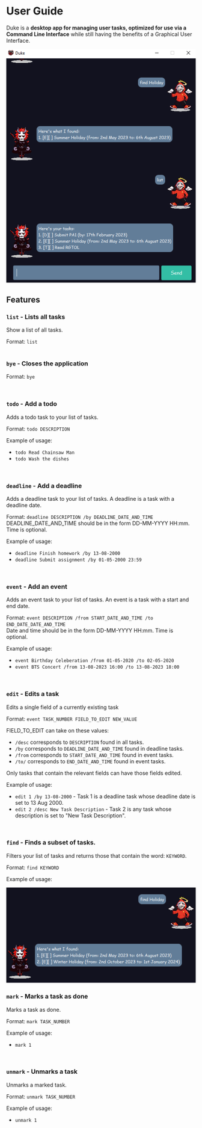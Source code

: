 # User Guide
Duke is a **desktop app for managing user tasks, optimized for use via a Command Line Interface** while still having the benefits of a Graphical User Interface.

![Sample Gui Image](./Ui.png)

## Features 

### `list` - Lists all tasks

Show a list of all tasks.

Format: `list`  
<br>

### `bye` - Closes the application

Format: `bye` 

<br>

### `todo` - Add a todo

Adds a todo task to your list of tasks.

Format: `todo DESCRIPTION`

Example of usage:
- `todo Read Chainsaw Man`
- `todo Wash the dishes`
<br>

### `deadline` - Add a deadline

Adds a deadline task to your list of tasks. A deadline is a task with a deadline date.

Format: `deadline DESCRIPTION /by DEADLINE_DATE_AND_TIME`  
DEADLINE_DATE_AND_TIME should be in the form DD-MM-YYYY HH:mm. Time is optional.

Example of usage:
- `deadline Finish homework /by 13-08-2000`
- `deadline Submit assignment /by 01-05-2000 23:59`
<br>

### `event` - Add an event

Adds an event task to your list of tasks. An event is a task with a start and end date.

Format: `event DESCRIPTION /from START_DATE_AND_TIME /to END_DATE_DATE_AND_TIME`  
Date and time should be in the form DD-MM-YYYY HH:mm. Time is optional.

Example of usage:
- `event Birthday Celeberation /from 01-05-2020 /to 02-05-2020`
- `event BTS Concert /from 13-08-2023 16:00 /to 13-08-2023 18:00`
<br>

### `edit` - Edits a task

Edits a single field of a currently existing task

Format: `event TASK_NUMBER FIELD_TO_EDIT NEW_VALUE`  

FIELD_TO_EDIT can take on these values:
- `/desc` corresponds to `DESCRIPTION` found in all tasks. 
- `/by` corresponds to `DEADLINE_DATE_AND_TIME` found in deadline tasks. 
- `/from` corresponds to `START_DATE_AND_TIME` found in event tasks. 
- `/to/` corresponds to `END_DATE_AND_TIME` found in event tasks. 

Only tasks that contain the relevant fields can have those fields edited.

Example of usage:
- `edit 1 /by 13-08-2000` - Task 1 is a deadline task whose deadline date is set to 13 Aug 2000.
- `edit 2 /desc New Task Description` - Task 2 is any task whose description is set to "New Task Description".
<br>

### `find` - Finds a subset of tasks.

Filters your list of tasks and returns those that contain the word: `KEYWORD`. 

Format: `find KEYWORD`  

Example of usage: 

![Example for find](./findExample.png)
<br>

### `mark` - Marks a task as done

Marks a task as done.

Format: `mark TASK_NUMBER`

Example of usage:
- `mark 1`
<br>

### `unmark` - Unmarks a task

Unmarks a marked task.

Format: `unmark TASK_NUMBER`

Example of usage:
- `unmark 1`
<br>

